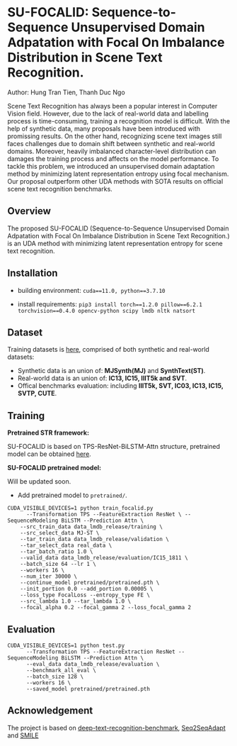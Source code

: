 # SU-FOCALID: Sequence-to-Sequence Unsupervised Domain Adpatation with Focal On Imbalance Distribution in Scene Text Recognition.
Author: Hung Tran Tien, Thanh Duc Ngo

Scene Text Recognition has always been a popular interest in Computer Vision field. However, due to the lack of real-world data and labelling process is time-consuming, training a recognition model is difficult. With the help of synthetic data, many proposals have been introduced with promissing results. 
On the other hand, recognizing scene text images still faces challenges due to domain shift between synthetic and real-world domains. Moreover, heavily imbalanced character-level distribution can damages the training process and affects on the model performance. To tackle this problem, we introduced an unsupervised domain adaptation method by minimizing latent representation entropy using focal mechanism. Our proposal outperform other UDA methods with SOTA results on official scene text recognition benchmarks.

## Overview
The proposed SU-FOCALID (Sequence-to-Sequence Unsupervised Domain Adpatation with Focal On Imbalance Distribution in Scene Text Recognition.) is an UDA method with minimizing latent representation entropy for scene text recognition.

## Installation
- building environment: ```cuda==11.0, python==3.7.10```

- install requirements: ```pip3 install torch==1.2.0 pillow==6.2.1 torchvision==0.4.0 opencv-python scipy lmdb nltk natsort```
## Dataset
Training datasets is [here](https://drive.google.com/drive/folders/192UfE9agQUMNq6AgU3_E05_FcPZK4hyt), comprised of both synthetic and real-world datasets:
* Synthetic data is an union of: **MJSynth(MJ)** and **SynthText(ST)**.
* Real-world data is an union of: **IC13, IC15, IIIT5k and SVT**.
* Offical benchmarks evaluation: including **IIIT5k, SVT, IC03, IC13, IC15, SVTP, CUTE**.

## Training
**Pretrained STR framework:**

SU-FOCALID is based on TPS-ResNet-BiLSTM-Attn structure, pretrained model can be obtained [here](https://drive.google.com/drive/folders/15WPsuPJDCzhp2SvYZLRj8mAlT3zmoAMW).

**SU-FOCALID pretrained model:**

Will be updated soon.

* Add pretrained model to ```pretrained/```.
```
CUDA_VISIBLE_DEVICES=1 python train_focalid.py 
      --Transformation TPS --FeatureExtraction ResNet \ --SequenceModeling BiLSTM --Prediction Attn \
	--src_train_data data_lmdb_release/training \
	--src_select_data MJ-ST \
	--tar_train_data data_lmdb_release/validation \
	--tar_select_data real_data \
	--tar_batch_ratio 1.0 \
	--valid_data data_lmdb_release/evaluation/IC15_1811 \
	--batch_size 64 --lr 1 \
	--workers 16 \
	--num_iter 30000 \
	--continue_model pretrained/pretrained.pth \
	--init_portion 0.0 --add_portion 0.00005 \
	--loss_type FocalLoss --entropy_type FE \
	--src_lambda 1.0 --tar_lambda 1.0 \
	--focal_alpha 0.2 --focal_gamma 2 --loss_focal_gamma 2
```
## Evaluation
```
CUDA_VISIBLE_DEVICES=1 python test.py 
      --Transformation TPS --FeatureExtraction ResNet --SequenceModeling BiLSTM --Prediction Attn \
      --eval_data data_lmdb_release/evaluation \
      --benchmark_all_eval \
      --batch_size 128 \
      --workers 16 \
      --saved_model pretrained/pretrained.pth
```
## Acknowledgement
The project is based on [deep-text-recognition-benchmark](https://github.com/clovaai/deep-text-recognition-benchmark), [Seq2SeqAdapt](https://github.com/AprilYapingZhang/Seq2SeqAdapt) and [SMILE](https://github.com/timtimchang/SMILE)
